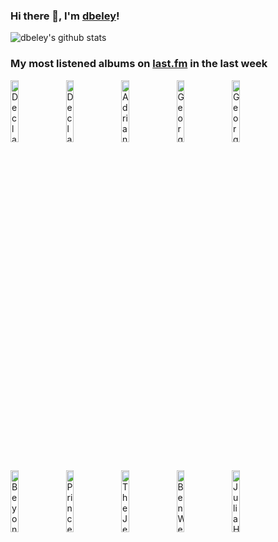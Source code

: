 ### Hi there 👋, I'm [dbeley](https://dbeley.ovh/en)!

![dbeley's github stats](https://github-readme-stats.vercel.app/api?username=dbeley)

### My most listened albums on [last.fm](https://www.last.fm/user/d_beley) in the last week

[<img src='https://lastfm.freetls.fastly.net/i/u/300x300/ea624dc31a254a6ab15fb3d9e2ab1a44.jpg' width='16%' height='16%' alt='Declan McKenna - What Do You Think About the Car?'>](https://www.last.fm/music/declan%2bmckenna/what%2bdo%2byou%2bthink%2babout%2bthe%2bcar%253f)&nbsp;
[<img src='https://lastfm.freetls.fastly.net/i/u/300x300/f69bb3a00819b35659075120222b2f6f.jpg' width='16%' height='16%' alt='Declan McKenna - Zeros'>](https://www.last.fm/music/declan%2bmckenna/zeros)&nbsp;
[<img src='https://lastfm.freetls.fastly.net/i/u/300x300/80416ed9549211926a15d88cac7498a2.jpg' width='16%' height='16%' alt='Adrianne Lenker - Bright Future'>](https://www.last.fm/music/adrianne%2blenker/bright%2bfuture)&nbsp;
[<img src='https://lastfm.freetls.fastly.net/i/u/300x300/acb7a8b589c9694e30afbd745e6377d2.png' width='16%' height='16%' alt='George Harrison - All Things Must Pass'>](https://www.last.fm/music/george%2bharrison/all%2bthings%2bmust%2bpass)&nbsp;
[<img src='https://lastfm.freetls.fastly.net/i/u/300x300/e4a1cdf7e3c774a092f947d5a11564c4.jpg' width='16%' height='16%' alt='George Harrison - Living in the Material World'>](https://www.last.fm/music/george%2bharrison/living%2bin%2bthe%2bmaterial%2bworld)&nbsp;
<br>
[<img src='https://lastfm.freetls.fastly.net/i/u/300x300/a009a6cedfcd95030f45b269877bf871.jpg' width='16%' height='16%' alt='Beyoncé - RENAISSANCE'>](https://www.last.fm/music/beyonc%25c3%25a9/renaissance)&nbsp;
[<img src='https://lastfm.freetls.fastly.net/i/u/300x300/9941f11472e440f28411d1fdc763bc5b.png' width='16%' height='16%' alt='Prince - Controversy'>](https://www.last.fm/music/prince/controversy)&nbsp;
[<img src='https://lastfm.freetls.fastly.net/i/u/300x300/4c0ac238f90c02a3348236cd87e7495c.jpg' width='16%' height='16%' alt='The Jesus and Mary Chain - Glasgow Eyes'>](https://www.last.fm/music/the%2bjesus%2band%2bmary%2bchain/glasgow%2beyes)&nbsp;
[<img src='https://lastfm.freetls.fastly.net/i/u/300x300/ce391ebc54f44f8311895e7949577638.jpg' width='16%' height='16%' alt='Ben Wendel - The Seasons'>](https://www.last.fm/music/ben%2bwendel/the%2bseasons)&nbsp;
[<img src='https://lastfm.freetls.fastly.net/i/u/300x300/586533d37a5fab3e10f8c66c5df44939.jpg' width='16%' height='16%' alt='Julia Holter - Something in the Room She Moves'>](https://www.last.fm/music/julia%2bholter/something%2bin%2bthe%2broom%2bshe%2bmoves)&nbsp;
<br>
